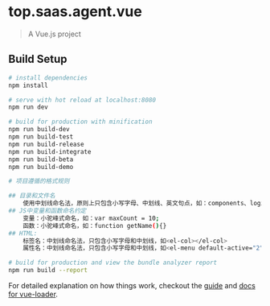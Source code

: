 # top.saas.agent.vue

> A Vue.js project

## Build Setup

``` bash
# install dependencies
npm install

# serve with hot reload at localhost:8080
npm run dev

# build for production with minification
npm run build-dev
npm run build-test
npm run build-release
npm run build-integrate
npm run build-beta
npm run build-demo

# 项目遵循的格式规则

## 目录和文件名
    使用中划线命名法，原则上只包含小写字母、中划线、英文句点，如：components、login.service.js、business-management
## JS中变量和函数命名约定
    变量：小驼峰式命名，如：var maxCount = 10;
    函数：小驼峰式命名，如：function getName(){}
## HTML:
    标签名：中划线命名法，只包含小写字母和中划线，如<el-col></el-col>
    属性名：中划线命名法，只包含小写字母和中划线，如<el-menu default-active="2"></el-menu>

# build for production and view the bundle analyzer report
npm run build --report
```

For detailed explanation on how things work, checkout the [guide](http://vuejs-templates.github.io/webpack/) and [docs for vue-loader](http://vuejs.github.io/vue-loader).
